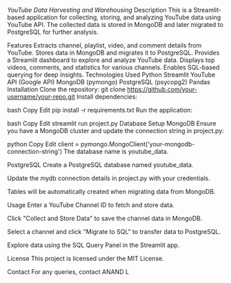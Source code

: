 *YouTube Data Harvesting and Warehousing*
Description
This is a Streamlit-based application for collecting, storing, and analyzing YouTube data using YouTube API. The collected data is stored in MongoDB and later migrated to PostgreSQL for further analysis.

Features
Extracts channel, playlist, video, and comment details from YouTube.
Stores data in MongoDB and migrates it to PostgreSQL.
Provides a Streamlit dashboard to explore and analyze YouTube data.
Displays top videos, comments, and statistics for various channels.
Enables SQL-based querying for deep insights.
Technologies Used
Python
Streamlit
YouTube API (Google API)
MongoDB (pymongo)
PostgreSQL (psycopg2)
Pandas
Installation
Clone the repository:
git clone https://github.com/your-username/your-repo.git
Install dependencies:

bash Copy Edit pip install -r requirements.txt Run the application:

bash Copy Edit streamlit run project.py Database Setup MongoDB Ensure you have a MongoDB cluster and update the connection string in project.py:

python Copy Edit client = pymongo.MongoClient('your-mongodb-connection-string') The database name is youtube_data.

PostgreSQL Create a PostgreSQL database named youtube_data.

Update the mydb connection details in project.py with your credentials.

Tables will be automatically created when migrating data from MongoDB.

Usage Enter a YouTube Channel ID to fetch and store data.

Click "Collect and Store Data" to save the channel data in MongoDB.

Select a channel and click "Migrate to SQL" to transfer data to PostgreSQL.

Explore data using the SQL Query Panel in the Streamlit app.

License This project is licensed under the MIT License.

Contact For any queries, contact ANAND L
